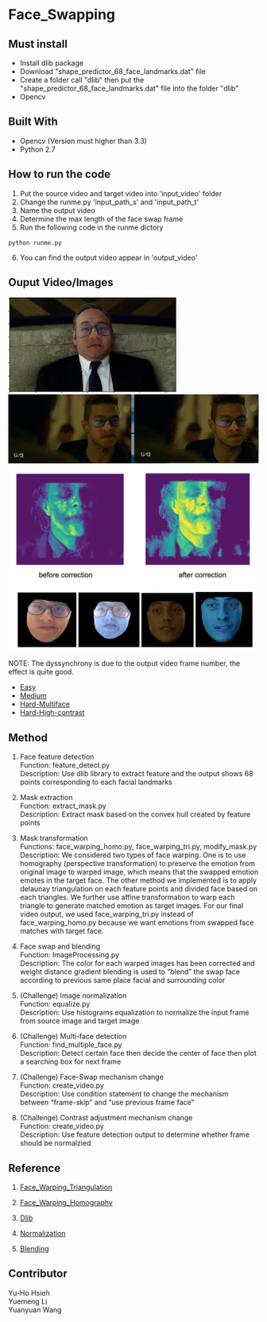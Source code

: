 # Face_Swapping

## Must install

* Install dlib package
* Download "shape_predictor_68_face_landmarks.dat" file 
* Create a folder call "dlib" then put the "shape_predictor_68_face_landmarks.dat" file into the folder "dlib"
* Opencv

## Built With

* Opencv (Version must higher than 3.3)
* Python 2.7


## How to run the code

1. Put the source video and target video into 'input_video' folder
2. Change the runme.py 'input_path_s' and 'input_path_t' 
3. Name the output video
4. Determine the max length of the face swap frame
5. Run the following code in the runme dictory

```
python runme.py
```

6. You can find the output video appear in 'output_video'

## Ouput Video/Images

![Alt text](./ReadMe_Pics/blend.png?raw=true "After Blending")
![Alt text](./ReadMe_Pics/Comparing_old_new_mask.png?raw=true "Comparing")
![Alt text](./ReadMe_Pics/Normalize.png?raw=true "Normalize")
![Alt text](./ReadMe_Pics/Warp_face.png?raw=true "Warp_face")



NOTE: The dyssynchrony is due to the output video frame number, the effect is quite good.
* [Easy](https://youtu.be/pF82J-6JAUw)
* [Medium](https://youtu.be/v1zasU9ZLUY)
* [Hard-Multiface](https://youtu.be/Tz4_QJ86cHI)
* [Hard-High-contrast](https://youtu.be/7iv6nfuyp1A) 

## Method
1. Face feature detection  
Function:  feature_detect.py  
Description:  Use dlib library to extract feature and the output shows 68 points corresponding to each facial landmarks  

2. Mask extraction  
Function: extract_mask.py   
Description: Extract mask based on the convex hull created by feature points  


3. Mask transformation  
Functions: face_warping_homo.py, face_warping_tri.py, modify_mask.py 
Description: We considered two types of face warping. One is to use homography (perspective transformation) to preserve the emotion from original image to warped image, which means that the swapped emotion emotes in the target face. The other method we implemented is to apply delaunay triangulation on each feature points and divided face based on each triangles. We further use affine transformation to warp each triangle to generate matched emotion as target images. For our final video output, we used face_warping_tri.py instead of face_warping_homo.py because we want emotions from swapped face matches with target face.

4. Face swap and blending  
Function: ImageProcessing.py  
Description: The color for each warped images has been corrected and weight distance gradient blending is used to “blend” the swap face according to previous same place facial and surrounding color  

5. (Challenge) Image normalization  
Function: equalize.py   
Description: Use histograms equalization to normalize the input frame from source image and target image  

6. (Challenge) Multi-face detection  
Function: find_multiple_face.py  
Description: Detect certain face then decide the center of face then plot a searching box for next frame  

7. (Challenge) Face-Swap mechanism change   
Function: create_video.py  
Description: Use condition statement to change the mechanism between “frame-skip” and “use previous frame face”  

8. (Challenge) Contrast adjustment mechanism change  
Function: create_video.py  
Description: Use feature detection output to determine whether frame should be normalzied  

## Reference

1. [Face_Warping_Triangulation](https://www.learnopencv.com/warp-one-triangle-to-another-using-opencv-c-python/)

2. [Face_Warping_Homography](https://www.learnopencv.com/homography-examples-using-opencv-python-c/)

3. [Dlib](http://dlib.net/face_landmark_detection.py.html)

4. [Normalization](https://docs.opencv.org/3.2.0/d5/daf/tutorial_py_histogram_equalization.html)

5. [Blending](https://github.com/MarekKowalski/FaceSwap/blob/master/FaceSwap/)

## Contributor

Yu-Ho Hsieh  
Yuemeng Li  
Yuanyuan Wang  